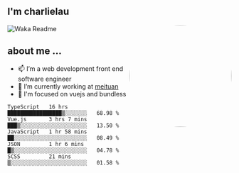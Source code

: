 
<h2>I'm charlielau</h2>
<img align='right' style="border-radius:50%" src="https://avatars1.githubusercontent.com/u/44078251?s=460&u=6b4f1c257663e44063b0b6a21c9c94f45bcfdcc7&v=4" width="230">

![Waka Readme](https://github.com/CharlieLau/charlielau/workflows/Waka%20Readme/badge.svg)

## about me ...
- 📫 I’m a web development front end software engineer
- 🔭 I’m currently working at  <a href="https://www.meituan.com">meituan</a>
- 🔭 I'm focused on vuejs and bundless

<!-- <p align="center">
  <a href="https://github.com/charlielau" class="rich-diff-level-one">
    <img src="https://github-readme-stats.vercel.app/api?username=charlielau&title_color=333&text_color=777" alt="CharlieLau" >
  </a>
</p> -->

<!--START_SECTION:waka-->
```text
TypeScript   16 hrs          █████████████████▒░░░░░░░   68.98 % 
Vue.js       3 hrs 7 mins    ███▒░░░░░░░░░░░░░░░░░░░░░   13.50 % 
JavaScript   1 hr 58 mins    ██░░░░░░░░░░░░░░░░░░░░░░░   08.49 % 
JSON         1 hr 6 mins     █▒░░░░░░░░░░░░░░░░░░░░░░░   04.78 % 
SCSS         21 mins         ▒░░░░░░░░░░░░░░░░░░░░░░░░   01.58 % 
```
<!--END_SECTION:waka-->
